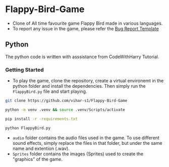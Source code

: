 # Flappy-Bird-Game

- Clone of All time favourite game Flappy Bird made in various languages.
- To report any issue in the game, please refer the [Bug Report Template](https://github.com/vihar-s1/Flappy-Bird-Game/blob/main/.github/ISSUE_TEMPLATE/bug_report.md)

## Python

The python code is written with asssistance from CodeWithHarry Tutorial.

### Getting Started

- To play the game, clone the repository, create a virtual environemt in the python folder and install the dependencies. Then simply run the `FlappyBird.py` file and start playing.
  
```bash
git clone https://github.com/vihar-s1/Flappy-Bird-Game
```

```bash
python -m venv .venv && source .venv/Scripts/activate
```

```bash
pip install -r -requirements.txt
```

```bash
python FlappyBird.py
```

- `audio` folder contains the audio files used in the game. To use different sound effects, simply replace the files in that folder, but under the same name and extention (.wav).
- `Sprites` folder contains the images (Sprites) used to create the "graphics" of the game.
